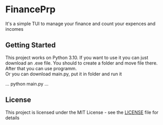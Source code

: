 # FinancePrp

It's a simple TUI to manage your finance and count your expences and incomes

## Getting Started

This project works on Python 3.10. If you want to use it you can just download an .exe file. You should to create a folder and move file there. After that you can use programm.  
Or you can download main.py, put it in folder and run it

...
python main.py
...


## License

This project is licensed under the MIT License - see the [LICENSE](LICENSE) file for details


